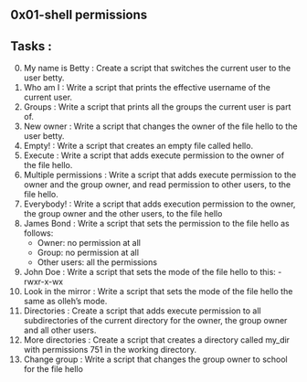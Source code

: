  0x01-shell permissions
---------------------------
## Tasks :
0. My name is Betty : Create a script that switches the current user to the user betty.
1. Who am I : Write a script that prints the effective username of the current user.
2. Groups : Write a script that prints all the groups the current user is part of.
3. New owner : Write a script that changes the owner of the file hello to the user betty.
4. Empty! : Write a script that creates an empty file called hello.
5. Execute : Write a script that adds execute permission to the owner of the file hello.
6. Multiple permissions : Write a script that adds execute permission to the owner and the group owner, and read permission to other users, to the file hello.
7. Everybody! : Write a script that adds execution permission to the owner, the group owner and the other users, to the file hello
8. James Bond : Write a script that sets the permission to the file hello as follows:
	* Owner: no permission at all
	* Group: no permission at all
	* Other users: all the permissions
9. John Doe : Write a script that sets the mode of the file hello to this: -rwxr-x-wx
10. Look in the mirror : Write a script that sets the mode of the file hello the same as olleh’s mode.
11. Directories : Create a script that adds execute permission to all subdirectories of the current directory for the owner, the group owner and all other users.
12. More directories : Create a script that creates a directory called my_dir with permissions 751 in the working directory.
13. Change group : Write a script that changes the group owner to school for the file hello
